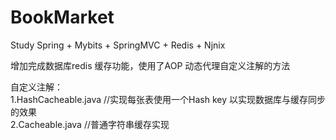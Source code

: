 # BookMarket
Study Spring + Mybits + SpringMVC + Redis + Njnix

增加完成数据库redis 缓存功能，使用了AOP 动态代理自定义注解的方法

自定义注解：<br>
1.HashCacheable.java  //实现每张表使用一个Hash key 以实现数据库与缓存同步的效果<br>
2.Cacheable.java      //普通字符串缓存实现<br>
